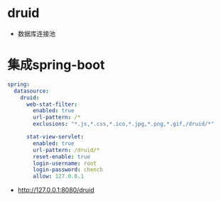# druid


- 数据库连接池



# 集成spring-boot

```yml
spring:
  datasource:
    druid:
      web-stat-filter:
        enabled: true
        url-pattern: /*
        exclusions: "*.js,*.css,*.ico,*.jpg,*.png,*.gif,/druid/*"

      stat-view-servlet:
        enabled: true
        url-pattern: /druid/*
        reset-enable: true
        login-username: root
        login-password: chench
        allow: 127.0.0.1
```

- http://127.0.0.1:8080/druid

